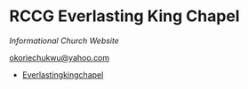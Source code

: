 # RCCG Everlasting King Chapel
*Informational Church Website*



[okoriechukwu@yahoo.com](mailto:okoriechukwu@yahoo.com)

* [Everlastingkingchapel](http://www.everlastingkingchapel.com/)
